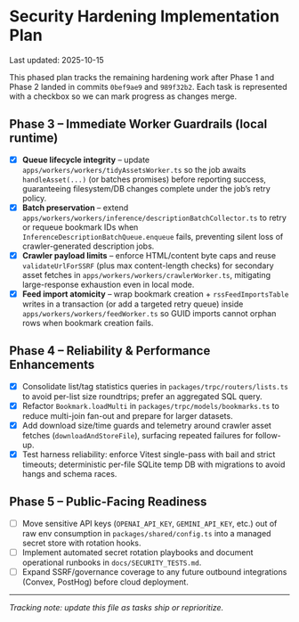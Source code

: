 # Security Hardening Implementation Plan

Last updated: 2025-10-15

This phased plan tracks the remaining hardening work after Phase 1 and Phase 2 landed in commits `0bef9ae9` and `989f32b2`. Each task is represented with a checkbox so we can mark progress as changes merge.

## Phase 3 – Immediate Worker Guardrails (local runtime)

- [x] **Queue lifecycle integrity** – update `apps/workers/workers/tidyAssetsWorker.ts` so the job awaits `handleAsset(...)` (or batches promises) before reporting success, guaranteeing filesystem/DB changes complete under the job’s retry policy.
- [x] **Batch preservation** – extend `apps/workers/workers/inference/descriptionBatchCollector.ts` to retry or requeue bookmark IDs when `InferenceDescriptionBatchQueue.enqueue` fails, preventing silent loss of crawler-generated description jobs.
- [x] **Crawler payload limits** – enforce HTML/content byte caps and reuse `validateUrlForSSRF` (plus max content-length checks) for secondary asset fetches in `apps/workers/workers/crawlerWorker.ts`, mitigating large-response exhaustion even in local mode.
- [x] **Feed import atomicity** – wrap bookmark creation + `rssFeedImportsTable` writes in a transaction (or add a targeted retry queue) inside `apps/workers/workers/feedWorker.ts` so GUID imports cannot orphan rows when bookmark creation fails.

## Phase 4 – Reliability & Performance Enhancements

- [x] Consolidate list/tag statistics queries in `packages/trpc/routers/lists.ts` to avoid per-list size roundtrips; prefer an aggregated SQL query.
- [x] Refactor `Bookmark.loadMulti` in `packages/trpc/models/bookmarks.ts` to reduce multi-join fan-out and prepare for larger datasets.
- [x] Add download size/time guards and telemetry around crawler asset fetches (`downloadAndStoreFile`), surfacing repeated failures for follow-up.
- [x] Test harness reliability: enforce Vitest single-pass with bail and strict timeouts; deterministic per-file SQLite temp DB with migrations to avoid hangs and schema races.

## Phase 5 – Public-Facing Readiness

- [ ] Move sensitive API keys (`OPENAI_API_KEY`, `GEMINI_API_KEY`, etc.) out of raw env consumption in `packages/shared/config.ts` into a managed secret store with rotation hooks.
- [ ] Implement automated secret rotation playbooks and document operational runbooks in `docs/SECURITY_TESTS.md`.
- [ ] Expand SSRF/governance coverage to any future outbound integrations (Convex, PostHog) before cloud deployment.

---

_Tracking note: update this file as tasks ship or reprioritize._
